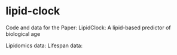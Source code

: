 # lipid-clock
Code and data for the Paper: LipidClock: A lipid-based predictor of biological age

Lipidomics data:
Lifespan data:
